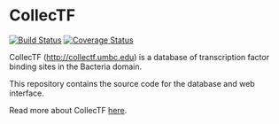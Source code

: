 # CollecTF

[![Build Status](https://travis-ci.org/ErillLab/collectf.svg?branch=develop)](https://travis-ci.org/ErillLab/collectf) [![Coverage Status](https://coveralls.io/repos/sefakilic/collectf/badge.svg?branch=master&service=github)](https://coveralls.io/github/sefakilic/collectf?branch=master)

CollecTF (http://collectf.umbc.edu) is a database of transcription factor
binding sites in the Bacteria domain.

This repository contains the source code for the database and web interface.

Read more about CollecTF [here](http://www.ncbi.nlm.nih.gov/pubmed/24234444).


